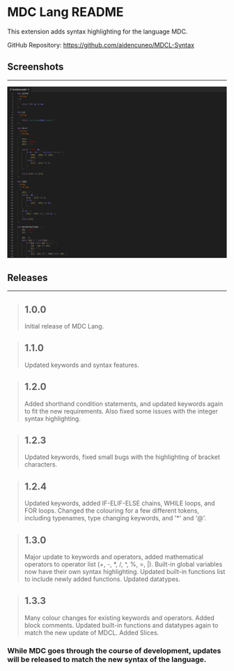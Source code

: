 # MDC Lang README

This extension adds syntax highlighting for the language MDC.

GitHub Repository: https://github.com/aidencuneo/MDCL-Syntax

## Screenshots
--------------

![Screenshot 1](https://github.com/aidencuneo/MDCL-Syntax/raw/master/images/screenshot1.png)


## Releases
-----------

> ## 1.0.0
> Initial release of MDC Lang.

> ## 1.1.0
> Updated keywords and syntax features.

> ## 1.2.0
> Added shorthand condition statements, and updated keywords again to fit the new requirements.
> Also fixed some issues with the integer syntax highlighting.

> ## 1.2.3
> Updated keywords, fixed small bugs with the highlighting of bracket characters.

> ## 1.2.4
> Updated keywords, added IF-ELIF-ELSE chains, WHILE loops, and FOR loops. Changed the colouring for a few different tokens,
> including typenames, type changing keywords, and '*' and '@'.

> ## 1.3.0
> Major update to keywords and operators, added mathematical operators to operator list (+, -, *, /, ^, %, =, |).
> Built-in global variables now have their own syntax highlighting.
> Updated built-in functions list to include newly added functions.
> Updated datatypes.

> ## 1.3.3
> Many colour changes for existing keywords and operators.
> Added block comments.
> Updated built-in functions and datatypes again to match the new update of MDCL.
> Added Slices.

### While MDC goes through the course of development, updates will be released to match the new syntax of the language.
